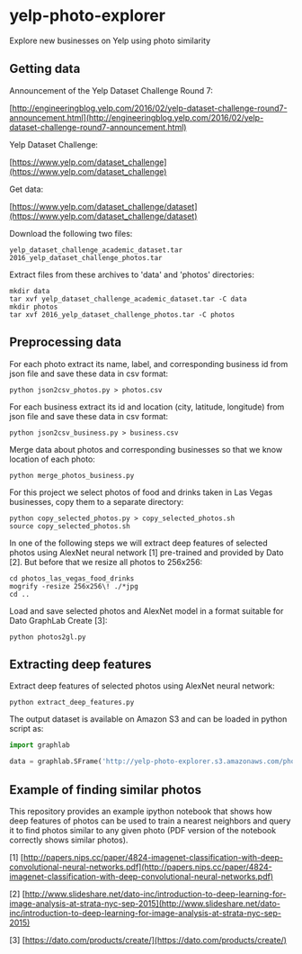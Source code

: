 # yelp-photo-explorer
Explore new businesses on Yelp using photo similarity

## Getting data

Announcement of the Yelp Dataset Challenge Round 7:

[http://engineeringblog.yelp.com/2016/02/yelp-dataset-challenge-round7-announcement.html](http://engineeringblog.yelp.com/2016/02/yelp-dataset-challenge-round7-announcement.html)

Yelp Dataset Challenge:

[https://www.yelp.com/dataset_challenge](https://www.yelp.com/dataset_challenge)

Get data:

[https://www.yelp.com/dataset_challenge/dataset](https://www.yelp.com/dataset_challenge/dataset)

Download the following two files:

```
yelp_dataset_challenge_academic_dataset.tar
2016_yelp_dataset_challenge_photos.tar
```

Extract files from these archives to 'data' and 'photos' directories:

```
mkdir data
tar xvf yelp_dataset_challenge_academic_dataset.tar -C data
mkdir photos
tar xvf 2016_yelp_dataset_challenge_photos.tar -C photos
```

## Preprocessing data

For each photo extract its name, label, and corresponding business id from json file and save these data in csv format:

```
python json2csv_photos.py > photos.csv
```

For each business extract its id and location (city, latitude, longitude) from json file and save these data in csv format:

```
python json2csv_business.py > business.csv
```

Merge data about photos and corresponding businesses so that we know location of each photo:

```
python merge_photos_business.py
```

For this project we select photos of food and drinks taken in Las Vegas businesses, copy them to a separate directory:

```
python copy_selected_photos.py > copy_selected_photos.sh
source copy_selected_photos.sh
```

In one of the following steps we will extract deep features of selected photos using AlexNet neural network [1] pre-trained and provided by Dato [2]. But before that we resize all photos to 256x256:

```
cd photos_las_vegas_food_drinks
mogrify -resize 256x256\! ./*jpg
cd ..
```

Load and save selected photos and AlexNet model in a format suitable for Dato GraphLab Create [3]:

```
python photos2gl.py
```

## Extracting deep features

Extract deep features of selected photos using AlexNet neural network:

```
python extract_deep_features.py
```

The output dataset is available on Amazon S3 and can be loaded in python script as:

```python
import graphlab

data = graphlab.SFrame('http://yelp-photo-explorer.s3.amazonaws.com/photos_deep_features.gl')
```

## Example of finding similar photos

This repository provides an example ipython notebook that shows how deep features of photos can be used to train a nearest neighbors and query it to find photos similar to any given photo (PDF version of the notebook correctly shows similar photos).


[1] [http://papers.nips.cc/paper/4824-imagenet-classification-with-deep-convolutional-neural-networks.pdf](http://papers.nips.cc/paper/4824-imagenet-classification-with-deep-convolutional-neural-networks.pdf)

[2] [http://www.slideshare.net/dato-inc/introduction-to-deep-learning-for-image-analysis-at-strata-nyc-sep-2015](http://www.slideshare.net/dato-inc/introduction-to-deep-learning-for-image-analysis-at-strata-nyc-sep-2015)

[3] [https://dato.com/products/create/](https://dato.com/products/create/)
